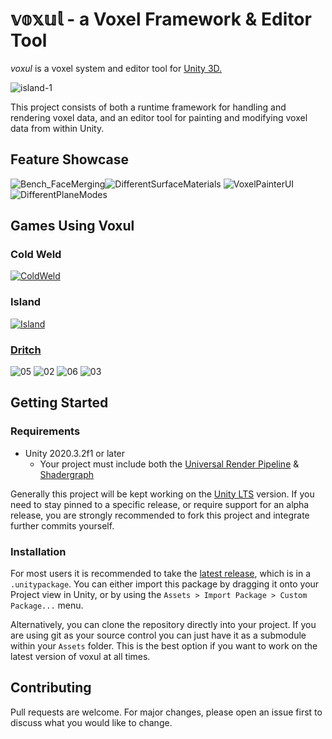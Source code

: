 # 𝕧𝕠𝕩𝕦𝕝 - a Voxel Framework & Editor Tool

*voxul* is a voxel system and editor tool for [Unity 3D.](https://unity.com/)

![island-1](https://user-images.githubusercontent.com/5094696/149266031-c3606c4f-bbb0-4726-8692-45b26ac7ef25.png)

This project consists of both a runtime framework for handling and rendering voxel data, and an editor tool for painting and modifying voxel data from within Unity.

## Feature Showcase

![Bench_FaceMerging](https://user-images.githubusercontent.com/5094696/149459399-85eebd4f-729c-4093-988e-853b86874395.gif)![DifferentSurfaceMaterials](https://user-images.githubusercontent.com/5094696/149460110-ebd04cf3-7407-4164-8f15-58fc6ff1d13f.gif)
![VoxelPainterUI](https://user-images.githubusercontent.com/5094696/149496255-ca06bae6-c1ca-4a9e-ab6d-8f86a4a5462e.png)
![DifferentPlaneModes](https://user-images.githubusercontent.com/5094696/149496273-9b6c8d77-05a4-4ff3-9a3c-b4d0f59cf8ba.png)

## Games Using Voxul

### Cold Weld

[![ColdWeld](https://user-images.githubusercontent.com/5094696/149497037-9f3be769-4bc9-48f3-8332-a1018a01462b.png)](https://cow-trix.itch.io/cold-weld)

### Island

[![Island](https://user-images.githubusercontent.com/5094696/149497135-009c6447-b803-4ff0-aa48-59a4347633fa.png)](https://cow-trix.itch.io/island-1)

### [Dritch](https://cow-trix.itch.io/dritch)

![05](https://github.com/cowtrix/voxul/assets/5094696/08424b5e-d598-4be8-aca9-fbb70e1226ea)
![02](https://github.com/cowtrix/voxul/assets/5094696/27c7f0d0-98d2-4a3f-88a1-c14ef8c612b5)
![06](https://github.com/cowtrix/voxul/assets/5094696/f1516238-8161-4fbf-ab1f-753c210c4edd)
![03](https://github.com/cowtrix/voxul/assets/5094696/ed26fa01-dedd-4252-a92c-4e459169fd3c)

## Getting Started

### Requirements

- Unity 2020.3.2f1 or later
    - Your project must include both the [Universal Render Pipeline](https://docs.unity3d.com/Packages/com.unity.render-pipelines.universal@11.0/manual/index.html) & [Shadergraph](https://unity.com/shader-graph)

Generally this project will be kept working on the [Unity LTS](https://unity3d.com/unity/qa/lts-releases) version. If you need to stay pinned to a specific release, or require support for an alpha release, you are strongly recommended to fork this project and integrate further commits yourself.

### Installation

For most users it is recommended to take the [latest release](https://github.com/cowtrix/voxul/releases), which is in a `.unitypackage`. You can either import this package by dragging it onto your Project view in Unity, or by using the `Assets > Import Package > Custom Package...` menu.

Alternatively, you can clone the repository directly into your project. If you are using git as your source control you can just have it as a submodule within your `Assets` folder. This is the best option if you want to work on the latest version of voxul at all times.

## Contributing

Pull requests are welcome. For major changes, please open an issue first to discuss what you would like to change.
